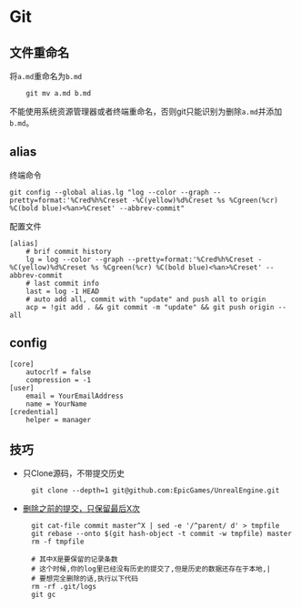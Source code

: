 # Git

## 文件重命名

将`a.md`重命名为`b.md`

```text
    git mv a.md b.md
```

不能使用系统资源管理器或者终端重命名，否则git只能识别为删除`a.md`并添加`b.md`。

## alias

终端命令

```text
git config --global alias.lg "log --color --graph --pretty=format:'%Cred%h%Creset -%C(yellow)%d%Creset %s %Cgreen(%cr) %C(bold blue)<%an>%Creset' --abbrev-commit"
```

配置文件

```text
[alias]
    # brif commit history
    lg = log --color --graph --pretty=format:'%Cred%h%Creset -%C(yellow)%d%Creset %s %Cgreen(%cr) %C(bold blue)<%an>%Creset' --abbrev-commit
    # last commit info
    last = log -1 HEAD
    # auto add all, commit with "update" and push all to origin
    acp = !git add . && git commit -m "update" && git push origin --all
```

## config

```text
[core]
    autocrlf = false
    compression = -1
[user]
    email = YourEmailAddress
    name = YourName
[credential]
    helper = manager
```

## 技巧

* 只Clone源码，不带提交历史

  ```text
    git clone --depth=1 git@github.com:EpicGames/UnrealEngine.git
  ```

* [删除之前的提交，只保留最后X次](https://blog.czbix.com/remove-git-history.html)

  ```text
    git cat-file commit master^X | sed -e '/^parent/ d' > tmpfile
    git rebase --onto $(git hash-object -t commit -w tmpfile) master
    rm -f tmpfile

    # 其中X是要保留的记录条数
    # 这个时候,你的log里已经没有历史的提交了,但是历史的数据还存在于本地,|
    # 要想完全删除的话,执行以下代码
    rm -rf .git/logs
    git gc
  ```

